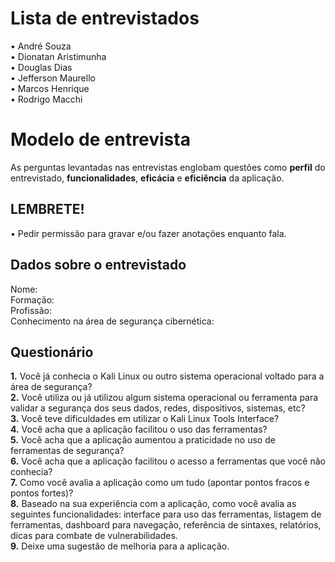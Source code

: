 # Lista de entrevistados

• André Souza<br>
• Dionatan Aristimunha<br>
• Douglas Dias<br>
• Jefferson Maurello<br>
• Marcos Henrique<br>
• Rodrigo Macchi<br>

# Modelo de entrevista
As perguntas levantadas nas entrevistas englobam questões como <b>perfil</b> do entrevistado, <b>funcionalidades</b>, <b>eficácia</b> e <b>eficiência</b> da aplicação.

## LEMBRETE!
• Pedir permissão para gravar e/ou fazer anotações enquanto fala.

## Dados sobre o entrevistado
Nome:<br>
Formação:<br>
Profissão:<br>
Conhecimento na área de segurança cibernética:<br>

## Questionário

<b>1.</b> Você já conhecia o Kali Linux ou outro sistema operacional voltado para a área de segurança?<br>
<b>2.</b> Você utiliza ou já utilizou algum sistema operacional ou ferramenta para validar a segurança dos seus dados, redes, dispositivos, sistemas, etc?<br>
<b>3.</b> Você teve dificuldades em utilizar o Kali Linux Tools Interface?<br>
<b>4.</b> Você acha que a aplicação facilitou o uso das ferramentas?<br>
<b>5.</b> Você acha que a aplicação aumentou a praticidade no uso de ferramentas de segurança?<br>
<b>6.</b> Você acha que a aplicação facilitou o acesso a ferramentas que você não conhecia?<br>
<b>7.</b> Como você avalia a aplicação como um tudo (apontar pontos fracos e pontos fortes)?<br>
<b>8.</b> Baseado na sua experiência com a aplicação, como você avalia as seguintes funcionalidades: interface para uso das ferramentas,  listagem de ferramentas, dashboard para navegação, referência de sintaxes, relatórios, dicas para combate de vulnerabilidades.<br>
<b>9.</b> Deixe uma sugestão de melhoria para a aplicação.<br>
